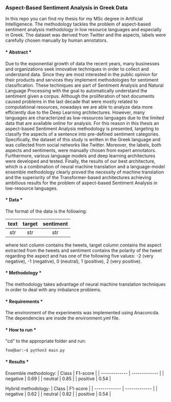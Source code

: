### Aspect-Based Sentiment Analysis in Greek Data

In this repo you can find my thesis for my MSc degree in Artificial Intelligenece. The methodology tackles the problem of aspect-based sentiment analysis methodology in low resource languages and especially in Greek. The dataset was derived from Twitter and the aspects, labels were carefully chosen manually by human annotators. 

#### * Abstract *
Due to the exponential growth of data the recent years, many businesses and organizations seek innovative techniques in order to collect and understand data. Since they are most interested in the public opinion for their products and services they implement methodologies for sentiment classification. These techniques are part of Sentiment Analysis and Natural Language Processing with the goal to automatically understand the sentiment given a corpus. Although the proliferation of text documents caused problems in the last decade that were mostly related to computational resources, nowadays we are able to analyze data more efficiently due to the Deep Learning architectures. However, many languages are characterized as low-resources languages due to the limited data that are available online for analysis. For this reason in this thesis an aspect-based Sentiment Analysis methodology is presented, targeting to classify the aspects of a sentence into pre-defined sentiment categories. Specifically, the dataset of this study is written in the Greek language and was collected from social networks like Twitter. Moreover, the labels, both aspects and sentiments, were manually chosen from expert annotators. Furthermore, various language models and deep learning architectures were developed and tested. Finally, the results of our best architecture, which is a combination of neural machine translation and a language-model ensemble methodology clearly proved the necessity of machine translation and the superiority of the Transformer-based architectures achieving ambitious results for the problem of aspect-based Sentiment Analysis in low-resource languages.

#### * Data *
The format of the data is the following:

| text | target | sentiment |
| :---: | :---: | :---: |
| str | str | str |

where text column contains the tweets, target column contains the aspect extracted from the tweets and sentiment contains the polarity of the tweet regarding the aspect and has one of the following five values: -2 (very negative), -1 (negative), 0 (neutral), 1 (positive), 2 (very positive).

#### * Methodology *
The methodology takes advantage of neural machine translation techniques in order to deal with any imbalance problems.

#### * Requirements *
The environment of the experiments was implemented using Anaconcda. The dependencies are inside the environment.yml file.

#### * How to run *

"cd" to the appropriate folder and run:
```console
foo@bar:~$ python3 main.py
```

#### * Results *
Ensemble methodology:
| Class  | F1-score |
| ------------- | ------------- |
| negative | 0.69  |
| neutral  | 0.85  |
| positive  | 0.54  |

Hybrid methodology:
| Class  | F1-score |
| ------------- | ------------- |
| negative | 0.62  |
| neutral  | 0.82  |
| positive  | 0.54  |
